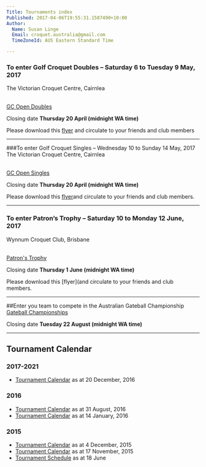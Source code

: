 ```yaml
---
Title: Tournaments index
Published: 2017-04-06T19:55:31.1587490+10:00
Author:
  Name: Susan Linge
  Email: croquet.australia@gmail.com
  TimeZoneId: AUS Eastern Standard Time

---
```

### To enter Golf Croquet Doubles – Saturday 6 to Tuesday 9 May, 2017
The Victorian Croquet Centre, Cairnlea

<br/><a href="/tournaments/2017/gc/open-doubles" class="btn btn-primary btn-lg" role="button">GC Open Doubles</a>

Closing date **Thursday 20 April (midnight WA time)**

Please download this [flyer](tournaments/2017-gc-doubles-flier-cairnlea-may-v2.pdf) and circulate to your friends and club members 
________________

###To enter Golf Croquet Singles – Wednesday 10 to Sunday 14 May, 2017
The Victorian Croquet Centre, Cairnlea

<br/><a href="/tournaments/2017/gc/open-singles" class="btn btn-primary btn-lg" role="button">GC Open Singles</a>

Closing date **Thursday 20 April (midnight WA time)**

Please download this [flyer](tournaments/2017-gc-singles-flier-cairnlea-may-v2.pdf)and circulate to your friends and club members.
________________

### To enter Patron’s Trophy – Saturday 10 to Monday 12 June, 2017
Wynnum Croquet Club, Brisbane

<br/><a href="/tournaments/2017/ac/patrons-trophy" class="btn btn-primary btn-lg" role="button">Patron's Trophy</a>

Closing date **Thursday 1 June (midnight WA time)**

Please download this [flyer](and circulate to your friends and club members.

________________

##Enter you team to compete in the Australian Gateball Championship
<br/><a href="/tournaments/2017/gb/championships" class="btn btn-primary btn-lg" role="button">Gateball Championships</a>

Closing date **Tuesday 22 August (midnight WA time)**
________________

## Tournament Calendar

### 2017-2021
- [Tournament Calendar](/tournaments/aca-tournament-calendar-as-at-20-dec-2016.pdf) as at 20 December, 2016

### 2016
- [Tournament Calendar](/tournaments/aca-tournament-calendar-as-at-31-august-2016.pdf) as at 31 August, 2016
- [Tournament Calendar](/aca-tournament-calendar-as-at-14-january-2016.pdf) as at 14 January, 2016

### 2015
- [Tournament Calendar](/2015-2019-aca-tournament-program-as-at-4-december.pdf) as at 4 December, 2015
- [Tournament Calendar](/2015-2019-aca-tournament-calendar-as-at-17-nov-2015.pdf) as at 17 November, 2015
- [Tournament Schedule](/2015-2019-aca-tournament-program-as-at-18-june-2015-2-.pdf) as at 18 June